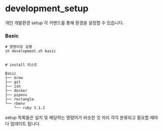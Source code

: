 # development_setup

개인 개발환경 setup
각 커맨드를 통해 환경을 설정할 수 있습니다.

### Basic
```
# 명령어로 실행
sh development.sh basic


# install 리스트

Basic
├── brew
├── git
├── zsh
├── docker
├── pipenv
├── rectangle
└── rbenv
    └── ruby 3.1.2

```

setup 목록들은 설치 및 해당하는 명령어가 비슷한 것 끼리 각각 분류되고 필요할 때마다 업데이트 됩니다.
